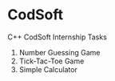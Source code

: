 # CodSoft
C++ CodSoft Internship Tasks
1. Number Guessing Game
2. Tick-Tac-Toe Game
3. Simple Calculator
